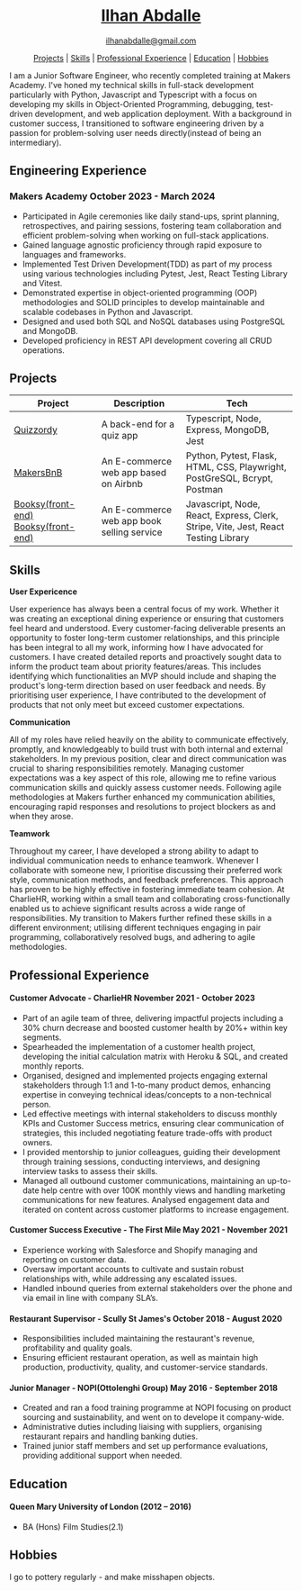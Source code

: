 # <div align="center"> [Ilhan Abdalle](https://www.linkedin.com/in/ilhan-a-13bba8170/) </div>
<div align="center">

ilhanabdalle@gmail.com 
   
[Projects](#Projects) |
[Skills](#Skills) |
[Professional Experience](#Professional-experience) |
[Education](#Education) |
[Hobbies](#Hobbies)
</div>


I am a Junior Software Engineer, who recently completed training at Makers Academy. I've honed my technical skills in full-stack development particularly with Python, Javascript and Typescript with a focus on developing my skills in Object-Oriented Programming, debugging, test-driven development, and web application deployment. With a background in customer success, I transitioned to software engineering driven by a passion for problem-solving user needs directly(instead of being an intermediary). 

## Engineering Experience

### Makers Academy                 	                                October 2023 - March 2024

* Participated in Agile ceremonies like daily stand-ups, sprint planning, retrospectives, and pairing sessions, fostering team collaboration and efficient problem-solving when working on full-stack applications.
* Gained language agnostic proficiency through rapid exposure to languages and frameworks.
* Implemented Test Driven Development(TDD) as part of my process using various technologies including Pytest, Jest, React Testing Library and Vitest. 
* Demonstrated expertise in object-oriented programming (OOP) methodologies and SOLID principles to develop maintainable and scalable codebases in Python and Javascript.
* Designed and used both SQL and NoSQL databases using PostgreSQL and MongoDB.
* Developed proficiency in REST API development covering all CRUD operations. 


## Projects
| Project | Description | Tech |
|----------|----------|----------|
| <a href="https://github.com/Illy-hans/Quizzordy"> Quizzordy </a>|  A back-end for a quiz app | Typescript, Node, Express, MongoDB, Jest |
| <a href="https://github.com/Illy-hans/MakerBnb"> MakersBnB </a> | An E-commerce web app based on Airbnb | Python, Pytest, Flask, HTML, CSS, Playwright, PostGreSQL, Bcrypt, Postman|
| <a href="https://github.com/Illy-hans/Booksy-backend"> Booksy(front-end) </a> <a href="https://github.com/Illy-hans/Booksy-frontend"> Booksy(front-end) </a>| An E-commerce web app book selling service | Javascript, Node, React, Express, Clerk, Stripe, Vite, Jest, React Testing Library |


## Skills

**User Expericence**

User experience has always been a central focus of my work. Whether it was creating an exceptional dining experience or ensuring that customers feel heard and understood. Every customer-facing deliverable presents an opportunity to foster long-term customer relationships, and this principle has been integral to all my work, informing how I have advocated for customers. I have created detailed reports and proactively sought data to inform the product team about priority features/areas. This includes identifying which functionalities an MVP should include and shaping the product's long-term direction based on user feedback and needs. By prioritising user experience, I have contributed to the development of products that not only meet but exceed customer expectations.


**Communication**

All of my roles have relied heavily on the ability to communicate effectively, promptly, and knowledgeably to build trust with both internal and external stakeholders. In my previous position, clear and direct communication was crucial to sharing responsibilities remotely. Managing customer expectations was a key aspect of this role, allowing me to refine various communication skills and quickly assess customer needs. Following agile methodologies at Makers further enhanced my communication abilities, encouraging rapid responses and resolutions to project blockers as and when they arose. 

**Teamwork**

Throughout my career, I have developed a strong ability to adapt to individual communication needs to enhance teamwork. Whenever I collaborate with someone new, I prioritise discussing their preferred work style, communication methods, and feedback preferences. This approach has proven to be highly effective in fostering immediate team cohesion. At CharlieHR, working within a small team and collaborating cross-functionally enabled us to achieve significant results across a wide range of responsibilities. My transition to Makers further refined these skills in a different environment; utilising different techniques engaging in pair programming, collaboratively resolved bugs, and adhering to agile methodologies. 


## Professional Experience
#### Customer Advocate - CharlieHR	        November 2021 - October 2023

* Part of an agile team of three, delivering impactful projects including a 30% churn decrease and boosted customer health by 20%+ within key segments.
* Spearheaded the implementation of a customer health project, developing the initial calculation matrix with Heroku & SQL, and created monthly reports. 
* Organised, designed and implemented projects engaging external stakeholders through 1:1 and 1-to-many product demos, enhancing expertise in conveying technical ideas/concepts to a non-technical person.
* Led effective meetings with internal stakeholders to discuss monthly KPIs and Customer Success metrics, ensuring clear communication of strategies, this included negotiating feature trade-offs with product owners. 
* I provided mentorship to junior colleagues, guiding their development through training sessions, conducting interviews, and designing interview tasks to assess their skills.
* Managed all outbound customer communications, maintaining an up-to-date help centre with over 100K monthly views and handling marketing communications for new features. Analysed engagement data and iterated on content across customer platforms to increase engagement. 

#### Customer Success Executive - The First Mile            May 2021 - November 2021

* Experience working with Salesforce and Shopify managing and reporting on customer data. 
* Oversaw important accounts to cultivate and sustain robust relationships with, while addressing any escalated issues.
* Handled inbound queries from external stakeholders over the phone and via email in line with company SLA’s. 

#### Restaurant Supervisor - Scully St James's          October 2018 - August 2020

* Responsibilities included maintaining the restaurant's revenue, profitability and quality goals. 
* Ensuring efficient restaurant operation, as well as maintain high production, productivity, quality, and customer-service standards.

#### Junior Manager - NOPI(Ottolenghi Group)           May 2016 - September 2018

* Created and ran a food training programme at NOPI focusing on product sourcing and sustainability, and went on to develope it company-wide.
* Administrative duties including liaising with suppliers, organising restaurant repairs and handling banking duties.
* Trained junior staff members and set up performance evaluations, providing additional support when needed. 


## Education  

#### Queen Mary University of London	                             (2012 – 2016)

* BA (Hons) Film Studies(2.1)


## Hobbies

I go to pottery regularly - and make misshapen objects.